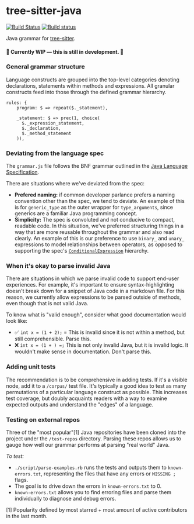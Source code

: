 tree-sitter-java
================

[![Build Status](https://travis-ci.org/tree-sitter/tree-sitter-java.svg?branch=master)](https://travis-ci.org/tree-sitter/tree-sitter-java)
[![Build status](https://ci.appveyor.com/api/projects/status/12nl5pyqvl75g2ws/branch/master?svg=true)](https://ci.appveyor.com/project/maxbrunsfeld/tree-sitter-java/branch/master)

Java grammar for [tree-sitter](https://github.com/tree-sitter/tree-sitter).

#### :construction: Currently WIP — this is still in development. :construction:

### General grammar structure

Language constructs are grouped into the top-level categories denoting declarations, statements within methods and expressions. All granular constructs feed into those through the defined grammar hierarchy.

```
rules: {
    program: $ => repeat($._statement),

    _statement: $ => prec(1, choice(
      $._expression_statement,
      $._declaration,
      $._method_statement
    )),
```

### Deviating from the language spec

The `grammar.js` file follows the BNF grammar outlined in the [Java Language Specification](https://docs.oracle.com/javase/specs/jls/se9/html/jls-19.html). 

There are situations where we've deviated from the spec:

- **Prefered naming:** if common developer parlance prefers a naming convention other than the spec, we tend to deviate. An example of this is for `generic_type` as the outer wrapper for `type_arguments`, since generics are a familiar Java programming concept.
- **Simplicity:** The spec is convoluted and not conducive to compact, readable code. In this situation, we've preferred structuring things in a way that are more reusable throughout the grammar and also read clearly. An example of this is our preference to use `binary_` and `unary_` expressions to model relationships between operators, as opposed to supporting the spec's [`ConditionalExpression`](https://docs.oracle.com/javase/specs/jls/se9/html/jls-15.html#jls-ConditionalExpression) hierarchy.

### When it's okay to parse invalid Java

There are situations in which we parse invalid code to support end-user experiences. For example, it's important to ensure syntax-highlighting doesn't break down for a snippet of Java code in a markdown file. For this reason, we currently allow expressions to be parsed outside of methods, even though that is not valid Java.

To know what is "valid enough", consider what good documentation would look like:

- ✅ `int x = (1 + 2);` = This is invalid since it is not within a method, but still comprehensible. Parse this.
- ❌ `int x = (1 + ) =;` This is not only invalid Java, but it is invalid logic. It wouldn't make sense in documentation. Don't parse this.

### Adding unit tests

The recommendation is to be comprehensive in adding tests. If it's a visible node, add it to a `/corpus/` test file. It's typically a good idea to test as many permutations of a particular language construct as possible. This increases test coverage, but doubly acquaints readers with a way to examine expected outputs and understand the "edges" of a language.

### Testing on external repos

Three of the "most popular"[1] Java repositories have been cloned into the project under the `/test-repos` directory. Parsing these repos allows us to gauge how well our grammar performs at parsing "real world" Java.

_To test:_
- `./script/parse-examples.rb` runs the tests and outputs them to `known-errors.txt`, representing the files that have any errors or `MISSING ;` flags.
- The goal is to drive down the errors in `known-errors.txt` to 0.
- `known-errors.txt` allows you to find erroring files and parse them individually to diagnose and debug errors.

[1] Popularity defined by most starred + most amount of active contributors in the last month.
